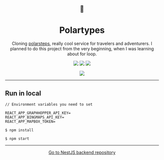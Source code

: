 <h2 align="center">🧭</h2>
<h1 align="center">Polartypes</h1>
<p align="center">Cloning <a href="https://www.polarsteps.com/" target="_blank">polarsteps</a>, really cool service for travelers and adventurers. I planned to do this project from the very beginning, when I was learning about for loop.</p>
<p align="center">
<img src="https://img.shields.io/github/languages/top/jonganebski/polartypes-frontend"/>
<img src="https://img.shields.io/github/languages/code-size/jonganebski/polartypes-frontend"/>
<img src="https://img.shields.io/github/last-commit/jonganebski/polartypes-frontend"/>
</p>
<p align="center">
<img src="https://api.netlify.com/api/v1/badges/9232dd7a-77bc-4ae3-84c2-7774defd0746/deploy-status"/>
</p>

---

## Run in local

```
// Environment variables you need to set

REACT_APP_GRAPHHOPPER_API_KEY=
REACT_APP_BINGMAPS_API_KEY=
REACT_APP_MAPBOX_TOKEN=
```

```console
$ npm install

$ npm start
```

---

<p align="center">
<a href="https://github.com/jonganebski/polartypes-backend" target="_blank">Go to NestJS backend repository</a>
</p>
